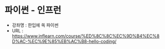 # 파이썬 - 인프런

- 강좌명 : 한입에 쏙 파이썬
- URL : https://www.inflearn.com/course/%ED%8C%8C%EC%9D%B4%EC%8D%AC-%EC%9E%85%EB%AC%B8-hello-coding/
